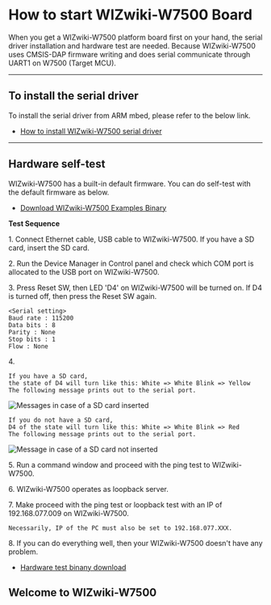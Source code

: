 # How to start WIZwiki-W7500 Board

When you get a WIZwiki-W7500 platform board first on your hand, the
serial driver installation and hardware test are needed. Because
WIZwiki-W7500 uses CMSIS-DAP firmware writing and does serial
communicate through UART1 on W7500 (Target MCU).  

-----

## To install the serial driver

To install the serial driver from ARM mbed, please refer to the below
link.

   * [How to install WIZwiki-W7500 serial driver](How_to_install_WIZwiki_W7500_serial_driver.md)

-----

## Hardware self-test

WIZwiki-W7500 has a built-in default firmware. You can do self-test with
the default firmware as below.

   * [Download WIZwiki-W7500 Examples Binary](Download_WIZwiki_W7500_Examples_Binary.md)

**Test Sequence**

1\. Connect Ethernet cable, USB cable to WIZwiki-W7500. If you have a SD
card, insert the SD card.

2\. Run the Device Manager in Control panel and check which COM port is
allocated to the USB port on WIZwiki-W7500.

3\. Press Reset SW, then LED 'D4' on WIZwiki-W7500 will be turned on. If
D4 is turned off, then press the Reset SW again.

    <Serial setting>
    Baud rate : 115200
    Data bits : 8
    Parity : None
    Stop bits : 1
    Flow : None

4\.

    If you have a SD card,
    the state of D4 will turn like this: White => White Blink => Yellow
    The following message prints out to the serial port.

![Messages in case of a SD card
inserted](/document_framework/img/products/w7500/overview/wizwiki_serial_ok.png)

    If you do not have a SD card,
    D4 of the state will turn like this: White => White Blink => Red
    The following message prints out to the serial port.

![Message in case of a SD card not
inserted](/document_framework/img/products/w7500/overview/wizwiki_serial_sdcard.png)

5\. Run a command window and proceed with the ping test to
WIZwiki-W7500.

6\. WIZwiki-W7500 operates as loopback server.

7\. Make proceed with the ping test or loopback test with an IP of
192.168.077.009 on WIZwiki-W7500.

    Necessarily, IP of the PC must also be set to 192.168.077.XXX.

8\. If you can do everything well, then your WIZwiki-W7500 doesn't have
any problem.

   * [Hardware test binany download](/document_framework/img/products/w7500/overview/w7500x_wztoe_manu.zip)



## Welcome to WIZwiki-W7500

